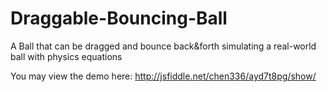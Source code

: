 # Draggable-Bouncing-Ball
A Ball that can be dragged and bounce back&amp;forth simulating a real-world ball with physics equations 

You may view the demo here: http://jsfiddle.net/chen336/ayd7t8pg/show/
